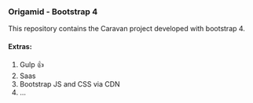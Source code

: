 ### Origamid - Bootstrap 4

This repository contains the Caravan project developed with bootstrap 4.

#### Extras: 

1. Gulp :thumbsup:
2. Saas
3. Bootstrap JS and CSS via CDN
4. ...
